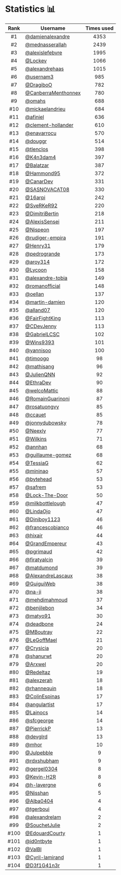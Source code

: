 # Statistics 📊

|Rank|Username|Times used|
:--------:|--------|:--------:|
|#1|[@damienalexandre](https://github.com/damienalexandre)|4353|
|#2|[@mednasserallah](https://github.com/mednasserallah)|2439|
|#3|[@alexislefebvre](https://github.com/alexislefebvre)|1995|
|#4|[@Lockev](https://github.com/Lockev)|1066|
|#5|[@alexandrehaas](https://github.com/alexandrehaas)|1015|
|#6|[@usernam3](https://github.com/usernam3)|985|
|#7|[@DragiboO](https://github.com/DragiboO)|782|
|#8|[@CanberraMenthonnex](https://github.com/CanberraMenthonnex)|780|
|#9|[@omahs](https://github.com/omahs)|688|
|#10|[@mickaelandrieu](https://github.com/mickaelandrieu)|684|
|#11|[@afiniel](https://github.com/afiniel)|636|
|#12|[@clement-hollander](https://github.com/clement-hollander)|610|
|#13|[@enavarrocu](https://github.com/enavarrocu)|570|
|#14|[@douggr](https://github.com/douggr)|514|
|#15|[@tlenclos](https://github.com/tlenclos)|398|
|#16|[@K4n3dam4](https://github.com/K4n3dam4)|397|
|#17|[@Balatzar](https://github.com/Balatzar)|387|
|#18|[@Hammond95](https://github.com/Hammond95)|372|
|#19|[@CanarDev](https://github.com/CanarDev)|331|
|#20|[@SASNOVACAT08](https://github.com/SASNOVACAT08)|330|
|#21|[@16arpi](https://github.com/16arpi)|242|
|#22|[@SveRKeR92](https://github.com/SveRKeR92)|220|
|#23|[@DimitriBertin](https://github.com/DimitriBertin)|218|
|#24|[@AlexisSensei](https://github.com/AlexisSensei)|211|
|#25|[@Nispeon](https://github.com/Nispeon)|197|
|#26|[@rudiger-empira](https://github.com/rudiger-empira)|191|
|#27|[@Henry31](https://github.com/Henry31)|179|
|#28|[@pedrogrande](https://github.com/pedrogrande)|173|
|#29|[@aroy314](https://github.com/aroy314)|172|
|#30|[@Lycoon](https://github.com/Lycoon)|158|
|#31|[@alexandre-tobia](https://github.com/alexandre-tobia)|149|
|#32|[@romanofficial](https://github.com/romanofficial)|148|
|#33|[@oellan](https://github.com/oellan)|137|
|#34|[@martin-damien](https://github.com/martin-damien)|120|
|#35|[@alland07](https://github.com/alland07)|120|
|#36|[@FairFightKing](https://github.com/FairFightKing)|113|
|#37|[@CDevJenny](https://github.com/CDevJenny)|113|
|#38|[@GabrielLCSC](https://github.com/GabrielLCSC)|102|
|#39|[@Wins9393](https://github.com/Wins9393)|101|
|#40|[@yannisoo](https://github.com/yannisoo)|100|
|#41|[@timoogo](https://github.com/timoogo)|98|
|#42|[@mathisang](https://github.com/mathisang)|96|
|#43|[@JulienQNN](https://github.com/JulienQNN)|92|
|#44|[@EthraDev](https://github.com/EthraDev)|90|
|#45|[@welcoMattic](https://github.com/welcoMattic)|88|
|#46|[@RomainGuarinoni](https://github.com/RomainGuarinoni)|87|
|#47|[@rosatuongvy](https://github.com/rosatuongvy)|85|
|#48|[@ccauet](https://github.com/ccauet)|85|
|#49|[@jonnydubowsky](https://github.com/jonnydubowsky)|78|
|#50|[@Neexly](https://github.com/Neexly)|77|
|#51|[@Wilkins](https://github.com/Wilkins)|71|
|#52|[@annhan](https://github.com/annhan)|68|
|#53|[@guillaume-gomez](https://github.com/guillaume-gomez)|68|
|#54|[@TessiaG](https://github.com/TessiaG)|62|
|#55|[@mininao](https://github.com/mininao)|57|
|#56|[@bytehead](https://github.com/bytehead)|53|
|#57|[@safrem](https://github.com/safrem)|53|
|#58|[@Lock-The-Door](https://github.com/Lock-The-Door)|50|
|#59|[@milkbottlelough](https://github.com/milkbottlelough)|47|
|#60|[@LindaOjo](https://github.com/LindaOjo)|47|
|#61|[@Diniboy1123](https://github.com/Diniboy1123)|46|
|#62|[@francescobianco](https://github.com/francescobianco)|46|
|#63|[@hixair](https://github.com/hixair)|44|
|#64|[@GrandEmpereur](https://github.com/GrandEmpereur)|43|
|#65|[@pgrimaud](https://github.com/pgrimaud)|42|
|#66|[@firatyalcin](https://github.com/firatyalcin)|39|
|#67|[@matdumond](https://github.com/matdumond)|39|
|#68|[@AlexandreLascaux](https://github.com/AlexandreLascaux)|38|
|#69|[@GuiguiWeb](https://github.com/GuiguiWeb)|38|
|#70|[@na-ji](https://github.com/na-ji)|38|
|#71|[@mehdimahmoud](https://github.com/mehdimahmoud)|37|
|#72|[@benjilebon](https://github.com/benjilebon)|34|
|#73|[@matyo91](https://github.com/matyo91)|30|
|#74|[@deadbone](https://github.com/deadbone)|24|
|#75|[@MBoutray](https://github.com/MBoutray)|22|
|#76|[@LeGoffMael](https://github.com/LeGoffMael)|21|
|#77|[@Crysicia](https://github.com/Crysicia)|20|
|#78|[@shanurwt](https://github.com/shanurwt)|20|
|#79|[@Arxwel](https://github.com/Arxwel)|20|
|#80|[@Redeltaz](https://github.com/Redeltaz)|19|
|#81|[@alexzerah](https://github.com/alexzerah)|18|
|#82|[@rhannequin](https://github.com/rhannequin)|18|
|#83|[@ColinEspinas](https://github.com/ColinEspinas)|17|
|#84|[@angulartist](https://github.com/angulartist)|17|
|#85|[@Lainocs](https://github.com/Lainocs)|14|
|#86|[@sfcgeorge](https://github.com/sfcgeorge)|14|
|#87|[@PierrickP](https://github.com/PierrickP)|13|
|#88|[@devglrd](https://github.com/devglrd)|13|
|#89|[@mhor](https://github.com/mhor)|10|
|#90|[@Julpebble](https://github.com/Julpebble)|9|
|#91|[@rdxshubham](https://github.com/rdxshubham)|9|
|#92|[@gergel0304](https://github.com/gergel0304)|8|
|#93|[@Kevin-H2R](https://github.com/Kevin-H2R)|8|
|#94|[@h-lavergne](https://github.com/h-lavergne)|6|
|#95|[@Nisshan](https://github.com/Nisshan)|5|
|#96|[@Alba0404](https://github.com/Alba0404)|4|
|#97|[@tgerboui](https://github.com/tgerboui)|4|
|#98|[@alexandrelam](https://github.com/alexandrelam)|2|
|#99|[@SouchetJulie](https://github.com/SouchetJulie)|2|
|#100|[@EdouardCourty](https://github.com/EdouardCourty)|1|
|#101|[@id0ntbyte](https://github.com/id0ntbyte)|1|
|#102|[@ValBl](https://github.com/ValBl)|1|
|#103|[@Cyril-lamirand](https://github.com/Cyril-lamirand)|1|
|#104|[@D3f1G41n3r](https://github.com/D3f1G41n3r)|1|
